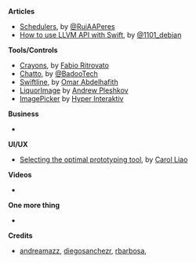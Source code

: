**Articles** 

* [Schedulers](http://codeplease.io/2015/11/30/schedulers/), by [@RuiAAPeres](https://twitter.com/RuiAAPeres)
* [How to use LLVM API with Swift](http://lowlevelbits.org/how-to-use-llvm-api-with-swift/), by [@1101_debian](https://twitter.com/1101_debian)

**Tools/Controls**

* [Crayons](https://github.com/Sephiroth87/Crayons), by [Fabio Ritrovato](https://twitter.com/Sephiroth87)  
* [Chatto](https://github.com/badoo/Chatto), by [@BadooTech](https://twitter.com/BadooTech)
* [Swiftline](https://github.com/Swiftline/Swiftline), by [Omar Abdelhafith](https://twitter.com/ifnottrue)  
* [LiquorImage](https://github.com/apleshkov/LiquorImage) by [Andrew Pleshkov](https://twitter.com/AndrewPleshkov)
* [ImagePicker](https://github.com/hyperoslo/ImagePicker) by [Hyper Interaktiv](https://twitter.com/hyperoslo)

**Business**

* 

**UI/UX**

* [Selecting the optimal prototyping tool](https://medium.com/the-artificial/selecting-the-optimal-prototyping-tool-f60bc49aecf3), by [Carol Liao](https://twitter.com/thecarolizer)  

**Videos**

*

**One more thing**

* 

**Credits**

* [andreamazz](https://github.com/andreamazz), [diegosanchezr](https://github.com/diegosanchezr), [rbarbosa](https://github.com/rbarbosa),

